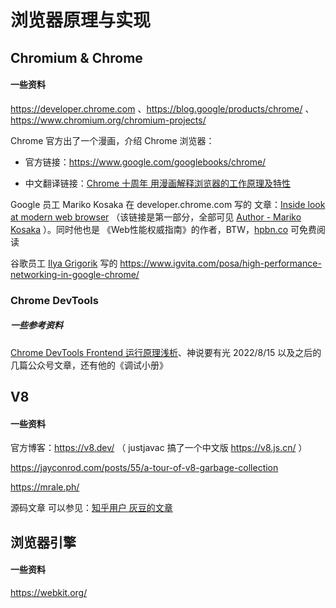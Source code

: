 # 浏览器原理与实现



## Chromium & Chrome

#### 一些资料

https://developer.chrome.com 、https://blog.google/products/chrome/ 、https://www.chromium.org/chromium-projects/

Chrome 官方出了一个漫画，介绍 Chrome 浏览器：

- 官方链接：https://www.google.com/googlebooks/chrome/

- 中文翻译链接：[Chrome 十周年 用漫画解释浏览器的工作原理及特性 ](https://www.sohu.com/a/251641026_609503)




Google 员工 Mariko Kosaka 在 developer.chrome.com 写的 文章：[Inside look at modern web browser](https://developer.chrome.com/blog/inside-browser-part1/) （该链接是第一部分，全部可见 [Author - Mariko Kosaka](https://developer.chrome.com/authors/kosamari/) ）。同时他也是 《Web性能权威指南》的作者，BTW，[hpbn.co](https://hpbn.co/?utm_source=igvita&utm_medium=referral&utm_campaign=igvita-homepage) 可免费阅读

谷歌员工 [Ilya Grigorik](https://www.igvita.com/) 写的 https://www.igvita.com/posa/high-performance-networking-in-google-chrome/



### Chrome DevTools

##### 一些参考资料

[Chrome DevTools Frontend 运行原理浅析](https://zhaomenghuan.js.org/blog/chrome-devtools-frontend-analysis-of-principle.html)、神说要有光 2022/8/15 以及之后的几篇公众号文章，还有他的《调试小册》



## V8

#### 一些资料

官方博客：https://v8.dev/ （ justjavac 搞了一个中文版 https://v8.js.cn/ ）

https://jayconrod.com/posts/55/a-tour-of-v8-garbage-collection

https://mrale.ph/

源码文章 可以参见：[知乎用户 灰豆的文章](https://www.zhihu.com/people/v8blink/posts)



## 浏览器引擎

#### 一些资料

https://webkit.org/
